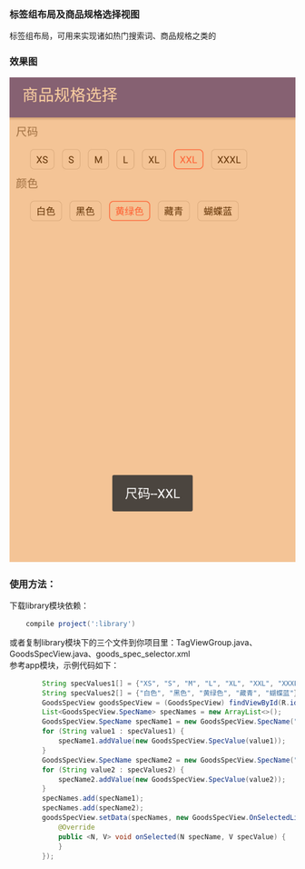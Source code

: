 ### 标签组布局及商品规格选择视图
标签组布局，可用来实现诸如热门搜索词、商品规格之类的

### 效果图
![图](Screenshot.png)
### 使用方法：
下载library模块依赖：
```groovy
    compile project(':library')
```
或者复制library模块下的三个文件到你项目里：TagViewGroup.java、GoodsSpecView.java、goods_spec_selector.xml<br />
参考app模块，示例代码如下：
```java
        String specValues1[] = {"XS", "S", "M", "L", "XL", "XXL", "XXXL"};
        String specValues2[] = {"白色", "黑色", "黄绿色", "藏青", "蝴蝶蓝"};
        GoodsSpecView goodsSpecView = (GoodsSpecView) findViewById(R.id.goods_spec);
        List<GoodsSpecView.SpecName> specNames = new ArrayList<>();
        GoodsSpecView.SpecName specName1 = new GoodsSpecView.SpecName("尺码");
        for (String value1 : specValues1) {
            specName1.addValue(new GoodsSpecView.SpecValue(value1));
        }
        GoodsSpecView.SpecName specName2 = new GoodsSpecView.SpecName("颜色");
        for (String value2 : specValues2) {
            specName2.addValue(new GoodsSpecView.SpecValue(value2));
        }
        specNames.add(specName1);
        specNames.add(specName2);
        goodsSpecView.setData(specNames, new GoodsSpecView.OnSelectedListener() {
            @Override
            public <N, V> void onSelected(N specName, V specValue) {
            }
        });

```